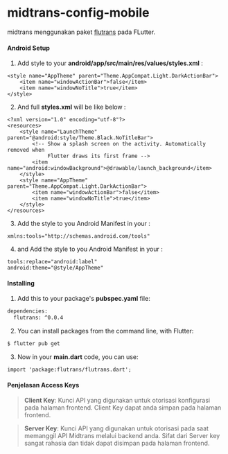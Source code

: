 # midtrans-config-mobile

midtrans menggunakan paket [flutrans](https://pub.dev/packages/flutrans) pada FLutter.
#### Android Setup

1. Add style to your **android/app/src/main/res/values/styles.xml** :
```
<style name="AppTheme" parent="Theme.AppCompat.Light.DarkActionBar">
    <item name="windowActionBar">false</item>
    <item name="windowNoTitle">true</item>
</style>
```
2. And full **styles.xml** will be like below :
```
<?xml version="1.0" encoding="utf-8"?>
<resources>
    <style name="LaunchTheme" parent="@android:style/Theme.Black.NoTitleBar">
        <!-- Show a splash screen on the activity. Automatically removed when
             Flutter draws its first frame -->
        <item name="android:windowBackground">@drawable/launch_background</item>
    </style>
    <style name="AppTheme" parent="Theme.AppCompat.Light.DarkActionBar">
        <item name="windowActionBar">false</item>
        <item name="windowNoTitle">true</item>
    </style>
</resources>
```
3. Add the style to you Android Manifest in your **<manifest>** :
```
xmlns:tools="http://schemas.android.com/tools"
```
4. and Add the style to you Android Manifest in your **<applicatioin>** :
```
tools:replace="android:label"
android:theme="@style/AppTheme"
```

#### Installing

1. Add this to your package's **pubspec.yaml** file:
```sh
dependencies:
  flutrans: ^0.0.4
```
2. You can install packages from the command line, with Flutter:
```sh
$ flutter pub get
```
3. Now in your **main.dart** code, you can use:
```
import 'package:flutrans/flutrans.dart';
```

#### Penjelasan Access Keys
> **Client Key**: Kunci API yang digunakan untuk otorisasi konfigurasi pada halaman frontend. Client Key dapat anda simpan pada halaman frontend.

> **Server Key**: Kunci API yang digunakan untuk otorisasi pada saat memanggil API Midtrans melalui backend anda. Sifat dari Server key sangat rahasia dan tidak dapat disimpan pada halaman frontend.